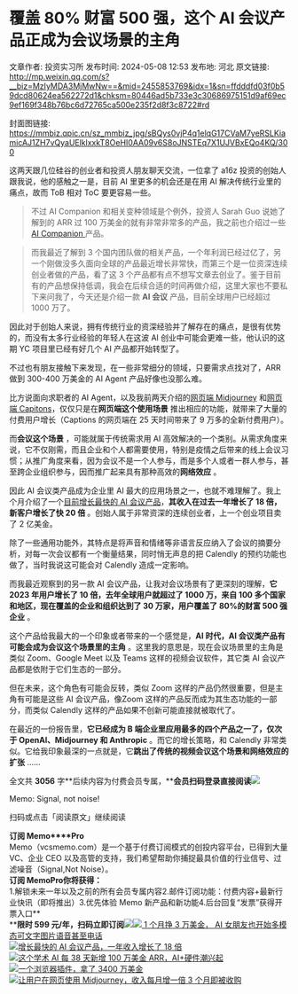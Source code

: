 # 覆盖 80% 财富 500 强，这个 AI 会议产品正成为会议场景的主角

文章作者: 投资实习所
发布时间: 2024-05-08 12:53
发布地: 河北
原文链接: http://mp.weixin.qq.com/s?__biz=MzIyMDA3MjMwNw==&mid=2455853769&idx=1&sn=ffdddfd03f0b59dcd80624ea562272d1&chksm=80446ad5b733e3c30686975151d9af69ec9ef169f348b76bc6d72765ca500e235f2d8f3c8722#rd

封面图链接: https://mmbiz.qpic.cn/sz_mmbiz_jpg/sBQys0vjP4q1elqG17CVaM7yeRSLKiamicAJ1ZH7vQyaUElklxxkT8OeHI0AA09v6S8oJNSTEq7X1UJVBxEQo4KQ/300

这两天跟几位硅谷的创业者和投资人朋友聊天交流，一位拿了 a16z 投资的创始人跟我说，他的感触之一是，目前 AI 里更多的机会还是在用 AI
解决传统行业里的痛点，故而 ToB 相对 ToC 要更容易一些。

> 不过 AI Companion 和相关变种领域是个例外，投资人 Sarah Guo 说她了解到的 ARR 过 100
> 万美金的就有非常非常多的产品，我之前也介绍过一些 [AI Companion
> ](http://mp.weixin.qq.com/s?__biz=MzIyMDA3MjMwNw==&mid=2455853027&idx=1&sn=9bff7ef8a4232504079dbd97483f9f4b&chksm=804467ffb733eee99bb5725357019c6fc07d5a03f340749e9e36e63807d5c59203898e665340&scene=21#wechat_redirect)产品。

> 而我最近了解到 3
> 个国内团队做的相关产品，一个年利润已经过亿了，另一个刚做没多久面向全球的产品最近增长非常快，而第三个是一位资深连续创业者做的产品，看了这 3
> 个产品都有点不想写文章去创业了。鉴于目前有的产品想保持低调，我会在后续合适的时间再做介绍，这里大家也不要私下来问我了，今天还是介绍一款 **AI
> 会议** 产品，目前全球用户已经超过 1000 万了。

因此对于创始人来说，拥有传统行业的资深经验并了解存在的痛点，是很有优势的，而没有太多行业经验的年轻人在这波 AI 创业中可能会更难一些，他认识的这期 YC
项目里已经有好几个 AI 产品都开始转型了。

不过也有朋友接触下来发现，在一些非常细分的领域，只要需求点找对了，ARR 做到 300-400 万美金的 AI Agent 产品好像也没那么难。

比方说面向求职者的 AI Agent，以及我前两天介绍的[网页端
Midjourney](http://mp.weixin.qq.com/s?__biz=MzIyMDA3MjMwNw==&mid=2455853675&idx=1&sn=61c8b77dd900aa01d3f66a8cdcb95ad1&chksm=80446a77b733e3618178ad9f68e8527d55ce7541b291f36446f4d39a7f8e5772a53d066f6464&scene=21#wechat_redirect)
和[网页端
Capitons](http://mp.weixin.qq.com/s?__biz=MzIyMDA3MjMwNw==&mid=2455853702&idx=1&sn=8063c784010187214bae272f584fafd7&chksm=80446a9ab733e38c2c227684dd1d7ca5a2f09a8ef7fccfe090cc3b35a2ee289013266a0cf4e5&scene=21#wechat_redirect)，仅仅只是在**网页端这个使用场景**
推出相应的功能，就带来了大量的付费用户增长（Captions 的网页端在 25 天时间带来了 9 万多的全新付费用户）。

而**会议这个场景** ，可能就属于传统需求用 AI
高效解决的一个类别。从需求角度来说，它不仅刚需，而且企业和个人都需要使用，特别是疫情之后带来的线上会议习惯；从推广角度来看，因为会议不是一个人参与，而是多个人或者一群人参与，甚至跨企业组织参与，因而推广起来具有那种高效的**网络效应**
。

因此 AI 会议类产品成为企业里 AI 最大的应用场景之一，也就不难理解了。我上个月介绍了一个[目前增长最快的 AI
会议产品](http://mp.weixin.qq.com/s?__biz=MzIyMDA3MjMwNw==&mid=2455853370&idx=1&sn=a3f50d9d2ecafd112f60f6dac92fbcff&chksm=80446926b733e030b35cf7eaa8428e540581fc684da35b2540d2287703e55cb9ec60bdcd1a1e&scene=21#wechat_redirect)，**其收入在过去一年增长了
18 倍，新客户增长了快 20 倍** 。创始人属于非常资深的连续创业者，上一个创业项目卖了 2 亿美金。

除了一些通用功能外，其特点是将声音和情绪等非语言反应纳入了会议的摘要分析，对每一次会议都有一个衡量结果，同时悄无声息的把 Calendly
的预约功能也做了，当时我说这可能会对 Calendly 造成一定影响。

而我最近观察到的另一款 AI 会议产品，让我对会议场景有了更深刻的理解，**它 2023 年用户增长了 10 倍，去年全球用户就超过了 1000 万，来自
100 多个国家和地区，现在覆盖的企业和组织达到了 30 万家，用户覆盖了 80%的财富 500 强企业** 。

这个产品给我最大的一个印象或者带来的一个感觉是，**AI 时代，AI 会议类产品有可能会成为会议这个场景里的主角**
。这里我的意思是，现在会议场景里的主角是类似 Zoom、Google Meet 以及 Teams 这样的视频会议软件，其它类 AI
会议产品都是依附于它们生态的一部分。

但在未来，这个角色有可能会反转，类似 Zoom 这样的产品仍然很重要，但是主角有可能是这些 AI 会议产品，像Zoom
这样的产品反而成为其生态功能的一部分，而类似 Calendly 这样的产品如果不创新可能直接就被取代了。

在最近的一份报告里，**它已经成为 B 端企业里应用最多的四个产品之一了，仅次于 OpenAI、Midjourney 和 Anthropic**
。而它的增长策略，和 Calendly 非常类似。它给我印象最深的一点就是，它**跳出了传统的视频会议这个场景和网络效应的扩张** ……

全文共 **3056**
字**后续内容为付费会员专属，****会员扫码登录直接阅读**![](https://mmbiz.qpic.cn/sz_mmbiz_png/sBQys0vjP4q1elqG17CVaM7yeRSLKiamicznlQ7eovdkC5iaKv8SVLVIic9ibQHqpbbKal8Ep78h7uA6ho6dEsVnoCA/640?wx_fmt=png&from=appmsg)  

Memo: Signal, not noise!

扫码或点击「阅读原文」继续阅读

**订阅 Memo****Pro**  
Memo（vcsmemo.com）是一个基于付费订阅模式的创投内容平台，已得到大量 VC、企业 CEO
以及高管的支持，我们希望帮助你捕捉最具价值的行业信号、过滤噪音（Signal,Not Noise）。  
**订阅 Memo****Pro****你将获得：**  
1.解锁未来一年以及之前的所有会员专属内容2.邮件订阅功能：付费内容+最新行业快讯（即将推出）3.优先体验 Memo
新产品和新功能4.后台回复“发票”获得开票入口**  
****限时 599
元/年，扫码立即订阅**![](https://mmbiz.qpic.cn/mmbiz_png/mrJibAziaMQhQGoNHniac6wGOyRe172dlS0HCYicyjiaCTtly2pULIz6YPNsXeRjoQFSuDYezsia4ibhbAc1X3GKtVRyw/640?wx_fmt=png&wxfrom=5&wx_lazy=1&wx_co=1)[![](https://mmbiz.qpic.cn/sz_mmbiz_jpg/sBQys0vjP4okzgdJgJD3VeZJwVIfgNuVfuIIvbDLjAOLGpPSkGibnE25y69BibwNteYtnVV3G4Bt0exM5f5V0IyQ/640?wx_fmt=jpeg)
1 个月挣 3 万美金， AI
女朋友也开始多模态可文字图片语音甚至电话](https://mp.weixin.qq.com/s?__biz=MzIyMDA3MjMwNw==&mid=2455853027&idx=1&sn=9bff7ef8a4232504079dbd97483f9f4b&chksm=804467ffb733eee99bb5725357019c6fc07d5a03f340749e9e36e63807d5c59203898e665340&scene=21#wechat_redirect)  
[![](https://mmbiz.qpic.cn/sz_mmbiz_jpg/sBQys0vjP4pnXexu3o7BDlZVdBExuXhugpKNyTQoqP4ZfBqYGnMA9wSER35fXlB4LMQyQBnm4oyIfMiagTGsyDQ/640?wx_fmt=jpeg)增长最快的
AI 会议产品，一年收入增长了 18
倍](https://mp.weixin.qq.com/s?__biz=MzIyMDA3MjMwNw==&mid=2455853370&idx=1&sn=a3f50d9d2ecafd112f60f6dac92fbcff&chksm=80446926b733e030b35cf7eaa8428e540581fc684da35b2540d2287703e55cb9ec60bdcd1a1e&scene=21#wechat_redirect)  
[![](https://mmbiz.qpic.cn/sz_mmbiz_jpg/sBQys0vjP4pgp5Vza8yVjHZNnw4xJRQ8uz2hic9mFRCgdfMqUG5sbZgHzh9Z9F0sUD7Tmglsb8Zye3HAfGuzI2g/640?wx_fmt=jpeg)这个学术
AI 每 38 天新增 100 万美金
ARR，AI+硬件潮兴起](https://mp.weixin.qq.com/s?__biz=MzIyMDA3MjMwNw==&mid=2455853528&idx=1&sn=9ce0e4fe7b9e7d3aa375c97f0c7444b4&chksm=804469c4b733e0d24da9ad25536a1ca94a2fac119e167a0eb1b684709f87e6d8e26c7acb3902&scene=21#wechat_redirect)  
[![](https://mmbiz.qpic.cn/sz_mmbiz_jpg/sBQys0vjP4rpzByKI7H334y86zqSicgmk3g2RbUpzFHMBqnTCMssWpdgoia7tRgSN09QPkjd9JNEt0mBuYe4ZZqg/640?wx_fmt=jpeg)一个浏览器插件，拿了
3400
万美金](https://mp.weixin.qq.com/s?__biz=MzIyMDA3MjMwNw==&mid=2455853702&idx=1&sn=8063c784010187214bae272f584fafd7&chksm=80446a9ab733e38c2c227684dd1d7ca5a2f09a8ef7fccfe090cc3b35a2ee289013266a0cf4e5&scene=21#wechat_redirect)  
[![](https://mmbiz.qpic.cn/sz_mmbiz_jpg/sBQys0vjP4oqGBU1ziaxUehXLLZvYwBS2PoLxWwibEFrSKwQicvpguVg6dK5jU7svrOkqgymSIibdMQK0YUZicG0GiaQ/640?wx_fmt=jpeg)让用户在网页使用
Midjourney，收入每月增一倍 3
个月即被收购](https://mp.weixin.qq.com/s?__biz=MzIyMDA3MjMwNw==&mid=2455853675&idx=1&sn=61c8b77dd900aa01d3f66a8cdcb95ad1&chksm=80446a77b733e3618178ad9f68e8527d55ce7541b291f36446f4d39a7f8e5772a53d066f6464&scene=21#wechat_redirect)

  

